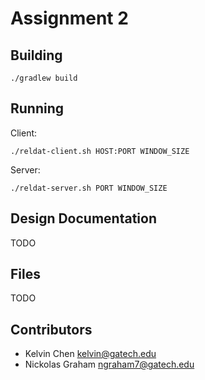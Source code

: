 # Assignment 2

## Building

    ./gradlew build
    
## Running

Client:

    ./reldat-client.sh HOST:PORT WINDOW_SIZE

Server:

    ./reldat-server.sh PORT WINDOW_SIZE
    
## Design Documentation
TODO
    
## Files
TODO

## Contributors
- Kelvin Chen <kelvin@gatech.edu>
- Nickolas Graham <ngraham7@gatech.edu>
